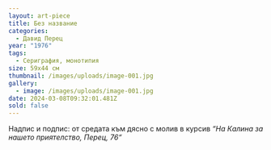 ```yaml
---
layout: art-piece
title: Без название
categories:
  - Давид Перец
year: "1976"
tags:
  - Сериграфия, монотипия
size: 59х44 см
thumbnail: /images/uploads/image-001.jpg
gallery:
  - image: /images/uploads/image-001.jpg
date: 2024-03-08T09:32:01.481Z
sold: false
---
```

Надпис и подпис: от средата към дясно с молив в курсив *“На Калина за нашето приятелство, Перец, 76“*
